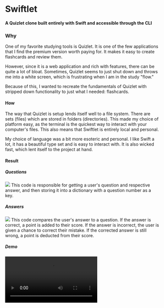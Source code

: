 # Swiftlet
#### A Quizlet clone built entirely with Swift and accessible through the CLI
### Why
One of my favorite studying tools is Quizlet. It is one of the few applications that I find the premium version worth paying for. It makes it easy to create flashcards and review them.

However, since it is a web application and rich with features, there can be quite a lot of bloat. Sometimes, Quizlet seems to just shut down and throws me into a white screen, which is frustrating when I am in the study "flow."

Because of this, I wanted to recreate the fundamentals of Quizlet with stripped down functionality to just what I needed: flashcards.
#### How
The way that Quizlet is setup lends itself well to a file system. There are sets (files) which are stored in folders (directories). This made my choice of platform easy, as the terminal is the quickest way to interact with your computer's files. This also means that Swiftlet is entirely local and personal.

My choice of language was a bit more esoteric and personal. I like Swift a lot, it has a beautiful type set and is easy to interact with. It is also wicked fast, which lent itself to the project at hand.
#### Result
##### Questions
![ ](QuestionCode.png)
This code is responsible for getting a user's question and respective answer, and then storing it into a dictionary with a question number as a key.
##### Answers
![ ](AnswerCode.png)
This code compares the user's answer to a question. If the answer is correct, a point is added to their score. If the answer is incorrect, the user is given a chance to correct their mistake. If the corrected answer is still wrong, a point is deducted from their score.
##### Demo
![ ](Demo.mov)
